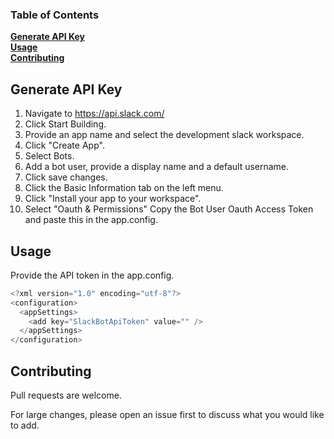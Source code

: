 ### Table of Contents
**[Generate API Key](#generate-api-key)**<br>
**[Usage](#usage)**<br>
**[Contributing](#contributing)**<br>



## Generate API Key
1. Navigate to https://api.slack.com/
2. Click Start Building.
3. Provide an app name and select the development slack workspace.
4. Click "Create App".
5. Select Bots.
6. Add a bot user, provide a display name and a default username.
7. Click save changes.
8. Click the Basic Information tab on the left menu.
9. Click "Install your app to your workspace".
10. Select "Oauth & Permissions" Copy the Bot User Oauth Access Token and paste this in the app.config.


## Usage
Provide the API token in the app.config.
```csharp
<?xml version="1.0" encoding="utf-8"?>
<configuration>
  <appSettings>
    <add key="SlackBotApiToken" value="" />
  </appSettings>
</configuration>
```

## Contributing

Pull requests are welcome. 

For large changes, please open an issue first to discuss what you would like to add.
